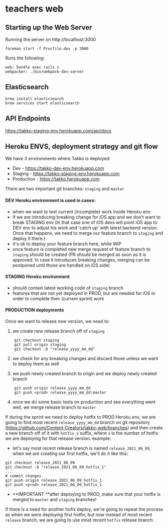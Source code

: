 # teachers web

## Starting up the Web Server
Running the server on http://localhost:3000
```
foreman start -f Procfile.dev -p 3000
```
Runs the following:
```
web: bundle exec rails s
webpacker: ./bin/webpack-dev-server
```

## Elasticsearch
```
brew install elasticsearch
brew services start elasticsearch
```


## API Endpoints
https://takko-staging-env.herokuapp.com/api/docs


## Heroku ENVS, deployment strategy and git flow

We have 3 environments where Takko is deployed:
- Dev - https://takko-dev-env.herokuapp.com
- Staging - https://takko-staging-env.herokuapp.com
- Production - https://takko.herokuapp.com

There are two important git branches: `staging` and `master`

#### DEV Heroku environment is used in cases:
- when we want to test current (incomplete) work inside Heroku env
- if we are introducing breaking change for iOS app and we don't want to break STAGING env
  (In that case one of iOS devs will point iOS app to DEV env to adjust his work and 'catch up' with latest backend version. Once that happens, we need to merge our feature branch to `staging` and deploy it there.)
- it's ok to deploy your feature branch here, while WIP
- once feature is completed new merge request of feature branch to `staging` should be created
  (PR should be merged as soon as it is approved. In case it introduces breaking changes, merging can be postponed until those are handled on iOS side)

#### STAGING Heroku environment
- should contain latest working code of `staging` branch
- features that are not yet deployed in PROD, but are needed for iOS in order to complete their (current sprint) work

#### PRODUCTION deployments
Once we want to release new version, we need to:
1. we create new release branch off of `staging`

```shell
    git checkout staging
    git pull origin staging
    git checkout -b "release_yyyy_mm_dd"
```
2. we check for any breaking changes and discard those unless we want to deploy them as well

3. we push newly created branch to origin and we deploy newly created branch

```shell
    git push origin release_yyyy_mm_dd
    git push <prod> release_yyyy_mm_dd:master
```

4. once we do some basic tests on production and see everything went well, we merge release branch to `master`

If during the sprint we need to deploy hotfix to PROD Heroku env, we are going to find most recent `release_yyyy_mm_dd` branch on git repository (https://github.com/Content-Creators/takko-web/branches) and then create a new branch off of it with `hotfix_x` suffix, where `x` is the number of hotfix we are deploying for that release version.
example:
- let's say most recent release branch is named `release_2021_06_09`, when we are creating our first hotfix, we'll do it like this:

```shell
git checkout release_2021_06_09
git checkout -b "release_2021_06_09_hotfix_1"
...
# commit changes
git push origin release_2021_06_09_hotfix_1
git push <prod> release_2021_06_09_hotfix_1
```

* **IMPORTANT **after deploying to PROD, make sure that your hotfix is merged to `master` and `staging` branches!

If there is a need for another hofix deploy, we're going to repeat the process as when we were deploying first hotfix, but now instead of most recent `release` branch, we are going to use most recent `hotfix` release branch.
